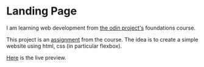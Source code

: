 # Landing Page

I am learning web development from [the odin project's](https://www.theodinproject.com/dashboard) foundations course.

This project is an [assignment](https://www.theodinproject.com/lessons/foundations-landing-page) from the course. The idea is to create a simple website using html, css (in particular flexbox).

[Here](https://saayan007s.github.io/landing-page/) is the live preview.